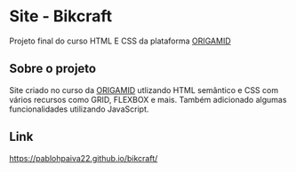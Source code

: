 # Site - Bikcraft
Projeto final do curso HTML E CSS da plataforma [ORIGAMID](https://www.origamid.com/)

## Sobre o projeto
Site criado no curso da [ORIGAMID](https://www.origamid.com/) utlizando HTML semântico e CSS com vários recursos como GRID, FLEXBOX e mais.
Também adicionado algumas funcionalidades utilizando JavaScript.

## Link

https://pablohpaiva22.github.io/bikcraft/
